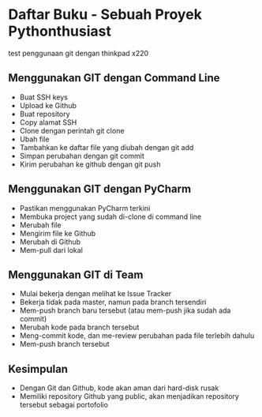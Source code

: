 # Daftar Buku - Sebuah Proyek Pythonthusiast
test penggunaan git dengan thinkpad x220

## Menggunakan GIT dengan Command Line
- Buat SSH keys
- Upload ke Github
- Buat repository
- Copy alamat SSH
- Clone dengan perintah git clone <alamat ssh>
- Ubah file
- Tambahkan ke daftar file yang diubah dengan git add
- Simpan perubahan dengan git commit
- Kirim perubahan ke github dengan git push

## Menggunakan GIT dengan PyCharm
- Pastikan menggunakan PyCharm terkini
- Membuka project yang sudah di-clone di command line
- Merubah file
- Mengirim file ke Github
- Merubah di Github
- Mem-pull dari lokal

## Menggunakan GIT di Team
- Mulai bekerja dengan melihat ke Issue Tracker
- Bekerja tidak pada master, namun pada branch tersendiri
- Mem-push branch baru tersebut (atau mem-push jika sudah ada commit)
- Merubah kode pada branch tersebut
- Meng-commit kode, dan me-review perubahan pada file terlebih dahulu
- Mem-push branch tersebut

## Kesimpulan
- Dengan Git dan Github, kode akan aman dari hard-disk rusak
- Memiliki repository Github yang public, akan menjadikan repository tersebut sebagai portofolio

